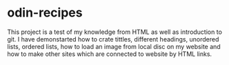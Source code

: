 # odin-recipes
This project is a test of my knowledge from HTML as well as introduction to git. 
I have demonstarted how to crate tittles, different headings, unordered lists, ordered lists, how to load an image from local disc on my website and how to make other sites which are connected to website by HTML links.